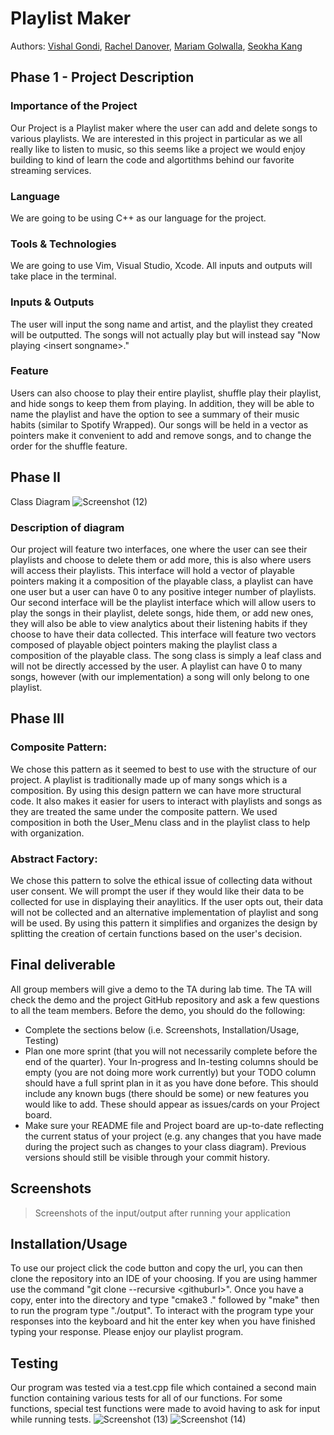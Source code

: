 # Playlist Maker
Authors: [Vishal Gondi](https://github.com/vgondi123), [Rachel Danover](https://github.com/RDanover), [Mariam Golwalla](https://github.com/mgolw001), [Seokha Kang](https://github.com/seokhakangcs)

## Phase 1 - Project Description

### Importance of the Project
Our Project is a Playlist maker where the user can add and delete songs to various playlists. We are interested in this project in particular as we all really like to listen to music, so this seems like a project we would enjoy building to kind of learn the code and algortithms behind our favorite streaming services.

### Language
We are going to be using C++ as our language for the project.

### Tools & Technologies
We are going to use Vim, Visual Studio, Xcode. All inputs and outputs will take place in the terminal.

### Inputs & Outputs
The user will input the song name and artist, and the playlist they created will be outputted. The songs will not actually play but will instead say "Now playing \<insert songname>\."

### Feature
Users can also choose to play their entire playlist, shuffle play their playlist, and hide songs to keep them from playing. In addition, they will be able to name the playlist and have the option to see a summary of their music habits (similar to Spotify Wrapped). Our songs will be held in a vector as pointers make it convenient to add and remove songs, and to change the order for the shuffle feature.

## Phase II

Class Diagram
![Screenshot (12)](https://user-images.githubusercontent.com/60625627/143936351-66a09c81-0aee-4b09-80af-cbb76e6b7e02.png)

### Description of diagram
Our project will feature two interfaces, one where the user can see their playlists and choose to delete them or add more, this is also where users will access their playlists. This interface will hold a vector of playable pointers making it a composition of the playable class, a playlist can have one user but a user can have 0 to any positive integer number of playlists. Our second interface will be the playlist interface which will allow users to play the songs in their playlist, delete songs, hide them, or add new ones, they will also be able to view analytics about their listening habits if they choose to have their data collected. This interface will feature two vectors composed of playable object pointers making the playlist class a composition of the playable class. The song class is simply a leaf class and will not be directly accessed by the user. A playlist can have 0 to many songs, however (with our implementation) a song will only belong to one playlist. 
 
 ## Phase III
 ### Composite Pattern:
 We chose this pattern as it seemed to best to use with the structure of our project. A playlist is traditionally made up of many songs which is a composition. By using    this design pattern we can have more structural code. It also makes it easier for users to interact with playlists and songs as they are treated the same under the composite pattern. We used composition in both the User_Menu class and in the playlist class to help with organization. 
### Abstract Factory:
 We chose this pattern to solve the ethical issue of collecting data without user consent. We will prompt the user if they would like their data to be collected for use in     displaying their anaylitics. If the user opts out, their data will not be collected and an alternative implementation of playlist and song will be used. By using this     pattern it simplifies and organizes the design by splitting the creation of certain functions based on the user's decision. 

  ## Final deliverable
 All group members will give a demo to the TA during lab time. The TA will check the demo and the project GitHub repository and ask a few questions to all the team members. 
 Before the demo, you should do the following:
 * Complete the sections below (i.e. Screenshots, Installation/Usage, Testing)
 * Plan one more sprint (that you will not necessarily complete before the end of the quarter). Your In-progress and In-testing columns should be empty (you are not doing more work currently) but your TODO column should have a full sprint plan in it as you have done before. This should include any known bugs (there should be some) or new features you would like to add. These should appear as issues/cards on your Project board.
 * Make sure your README file and Project board are up-to-date reflecting the current status of your project (e.g. any changes that you have made during the project such as changes to your class diagram). Previous versions should still be visible through your commit history. 
 
 ## Screenshots
 > Screenshots of the input/output after running your application
 ## Installation/Usage
 To use our project click the code button and copy the url, you can then clone the repository into an IDE of your choosing. If you are using hammer use the command "git clone --recursive \<githuburl\>". Once you have a copy, enter into the directory and type "cmake3 ." followed by "make" then to run the program type "./output". To interact with the program type your responses into the keyboard and hit the enter key when you have finished typing your response. Please enjoy our playlist program. 
 
 ## Testing
Our program was tested via a test.cpp file which contained a second main function containing various tests for all of our functions. For some functions, special test functions were made to avoid having to ask for input while running tests. 
![Screenshot (13)](https://user-images.githubusercontent.com/60625627/143936770-b34a860a-dde6-464d-badd-4165732d751e.png)
![Screenshot (14)](https://user-images.githubusercontent.com/60625627/143936785-4747510f-c185-406e-af4b-4c0d184a4b12.png)


 

